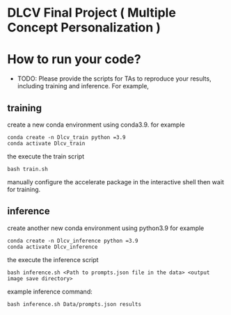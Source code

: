 # DLCV Final Project ( Multiple Concept Personalization )

# How to run your code?
* TODO: Please provide the scripts for TAs to reproduce your results, including training and inference. For example, 
## training
create a new conda environment using  conda3.9.
for example
```shell script=
conda create -n Dlcv_train python =3.9
conda activate Dlcv_train
```
the execute the train script
```shell script=
bash train.sh
```
manually configure the accelerate package in the interactive shell then wait for training.

## inference
create another new conda environment using python3.9
for example
```shell script=
conda create -n Dlcv_inference python =3.9
conda activate Dlcv_inference
```
the execute the inference script
```shell script=
bash inference.sh <Path to prompts.json file in the data> <output image save directory>
```
example inference command:
```shell script=
bash inference.sh Data/prompts.json results

```
<!-- 
# Usage
To start working on this final project, you should clone this repository into your local machine by the following command:

    git clone https://github.com/DLCV-Fall-2024/DLCV-Fall-2024-Final-2-<team name>.git
  
Note that you should replace `<team_name>` with your own team name.

For more details, please click [this link](https://docs.google.com/presentation/d/1eeXx_dL0OgkDn9_lhXnimTHrE6OYvAiiVOBwo2CTVOQ/edit?usp=sharing) to view the slides of Final Project - Multiple Concept Personalization. **The introduction video for final project can be accessed in the slides.**

# Submission Rules
### Deadline
113/12/26 (Thur.) 23:59 (GMT+8)
    
# Q&A
If you have any problems related to Final Project, you may
- Use TA hours
- Contact TAs by e-mail ([ntudlcv@gmail.com](mailto:ntudlcv@gmail.com))
- Post your question under `[Final challenge 2] Discussion` section in NTU Cool Discussion -->
